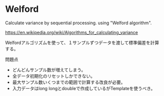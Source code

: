 # Welford
Calculate variance by sequential processing.
using "Welford algorithm".

https://en.wikipedia.org/wiki/Algorithms_for_calculating_variance

Welfordアルゴリズムを使って、１サンプルずつデータを渡して標準偏差を計算する。

問題点
- どんどんサンプル数が増えてしまう。
- 全データ初期化のリセットしかできない。
- 最大サンプル数いくつまでの範囲で計算する改良が必要。
- 入力データはlong longとdoubleで作成しているがTemplateを使うべき。


